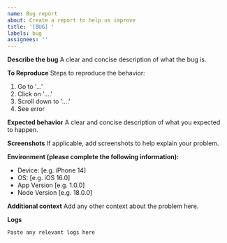 ```yaml
---
name: Bug report
about: Create a report to help us improve
title: '[BUG] '
labels: bug
assignees: ''
---
```


**Describe the bug**
A clear and concise description of what the bug is.

**To Reproduce**
Steps to reproduce the behavior:
1. Go to '...'
2. Click on '....'
3. Scroll down to '....'
4. See error

**Expected behavior**
A clear and concise description of what you expected to happen.

**Screenshots**
If applicable, add screenshots to help explain your problem.

**Environment (please complete the following information):**
 - Device: [e.g. iPhone 14]
 - OS: [e.g. iOS 16.0]
 - App Version [e.g. 1.0.0]
 - Node Version [e.g. 18.0.0]

**Additional context**
Add any other context about the problem here.

**Logs**
```
Paste any relevant logs here
```
